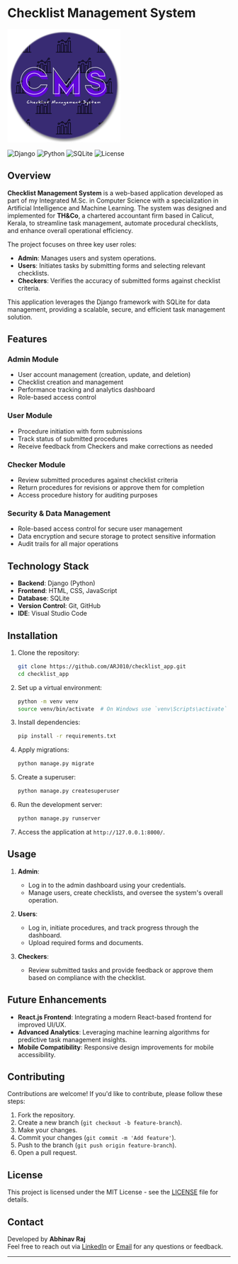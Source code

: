 # Checklist Management System

![CMS Icon](cms.png)

![Django](https://img.shields.io/badge/Django-3.2-brightgreen.svg)
![Python](https://img.shields.io/badge/Python-3.9-blue.svg)
![SQLite](https://img.shields.io/badge/SQLite-3.35.5-lightgrey.svg)
![License](https://img.shields.io/badge/License-MIT-green.svg)

## Overview

**Checklist Management System** is a web-based application developed as part of my Integrated M.Sc. in Computer Science with a specialization in Artificial Intelligence and Machine Learning. The system was designed and implemented for **TH&Co**, a chartered accountant firm based in Calicut, Kerala, to streamline task management, automate procedural checklists, and enhance overall operational efficiency.

The project focuses on three key user roles:
- **Admin**: Manages users and system operations.
- **Users**: Initiates tasks by submitting forms and selecting relevant checklists.
- **Checkers**: Verifies the accuracy of submitted forms against checklist criteria.

This application leverages the Django framework with SQLite for data management, providing a scalable, secure, and efficient task management solution.

## Features

### Admin Module
- User account management (creation, update, and deletion)
- Checklist creation and management
- Performance tracking and analytics dashboard
- Role-based access control

### User Module
- Procedure initiation with form submissions
- Track status of submitted procedures
- Receive feedback from Checkers and make corrections as needed

### Checker Module
- Review submitted procedures against checklist criteria
- Return procedures for revisions or approve them for completion
- Access procedure history for auditing purposes

### Security & Data Management
- Role-based access control for secure user management
- Data encryption and secure storage to protect sensitive information
- Audit trails for all major operations

## Technology Stack

- **Backend**: Django (Python)
- **Frontend**: HTML, CSS, JavaScript
- **Database**: SQLite
- **Version Control**: Git, GitHub
- **IDE**: Visual Studio Code

## Installation

1. Clone the repository:
   ```bash
   git clone https://github.com/ARJ010/checklist_app.git
   cd checklist_app
   ```

2. Set up a virtual environment:
   ```bash
   python -m venv venv
   source venv/bin/activate  # On Windows use `venv\Scripts\activate`
   ```

3. Install dependencies:
   ```bash
   pip install -r requirements.txt
   ```

4. Apply migrations:
   ```bash
   python manage.py migrate
   ```

5. Create a superuser:
   ```bash
   python manage.py createsuperuser
   ```

6. Run the development server:
   ```bash
   python manage.py runserver
   ```

7. Access the application at `http://127.0.0.1:8000/`.

## Usage

1. **Admin**:
   - Log in to the admin dashboard using your credentials.
   - Manage users, create checklists, and oversee the system's overall operation.

2. **Users**:
   - Log in, initiate procedures, and track progress through the dashboard.
   - Upload required forms and documents.

3. **Checkers**:
   - Review submitted tasks and provide feedback or approve them based on compliance with the checklist.

## Future Enhancements

- **React.js Frontend**: Integrating a modern React-based frontend for improved UI/UX.
- **Advanced Analytics**: Leveraging machine learning algorithms for predictive task management insights.
- **Mobile Compatibility**: Responsive design improvements for mobile accessibility.

## Contributing

Contributions are welcome! If you'd like to contribute, please follow these steps:
1. Fork the repository.
2. Create a new branch (`git checkout -b feature-branch`).
3. Make your changes.
4. Commit your changes (`git commit -m 'Add feature'`).
5. Push to the branch (`git push origin feature-branch`).
6. Open a pull request.

## License

This project is licensed under the MIT License - see the [LICENSE](LICENSE) file for details.

## Contact

Developed by **Abhinav Raj**  
Feel free to reach out via [LinkedIn](https://www.linkedin.com/in/arj010/) or [Email](mailto:abhinavmuzhakom@gmail.com) for any questions or feedback.

---
